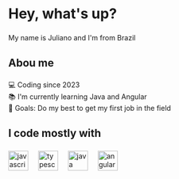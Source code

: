 <h1 align="left">Hey, what's up?</h1>

###

<p align="left">My name is Juliano and I'm from Brazil</p>

###

<h2 align="left">Abou me</h2>

###

<p align="left">💻 Coding since 2023<br>📚 I'm currently learning Java and Angular<br>🎯 Goals: Do my best to get my first job in the field</p>

###

<h2 align="left">I code mostly with</h2>

###

<div align="left">
  <img src="https://cdn.jsdelivr.net/gh/devicons/devicon/icons/javascript/javascript-original.svg" height="40" alt="javascript logo"  />
  <img width="12" />
  <img src="https://cdn.jsdelivr.net/gh/devicons/devicon/icons/typescript/typescript-original.svg" height="40" alt="typescript logo"  />
  <img width="12" />
  <img src="https://cdn.jsdelivr.net/gh/devicons/devicon/icons/java/java-original.svg" height="40" alt="java logo"  />
  <img width="12" />
  <img src="https://cdn.jsdelivr.net/gh/devicons/devicon/icons/angularjs/angularjs-original.svg" height="40" alt="angularjs logo"  />
</div>

